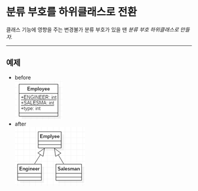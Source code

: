 # 분류 부호를 하위클래스로 전환

클래스 기능에 영향을 주는 변경불가 분류 부호가 있을 땐
*분류 부호 하위클래스로 만들자.*

---

## 예제
* before  
![Alt text](img/ReplaceTypeCodeWithSubclasses01.PNG)
* after  
![Alt text](img/ReplaceTypeCodeWithSubclasses02.PNG)
